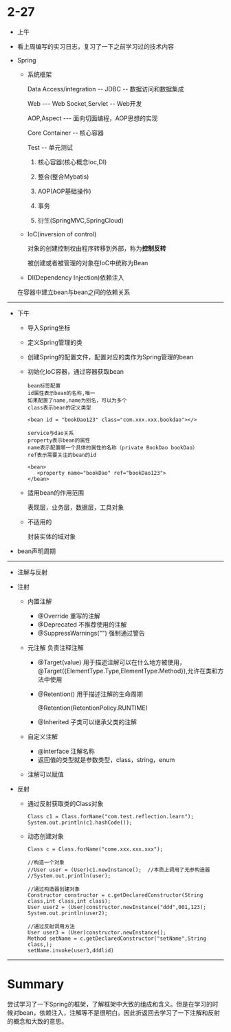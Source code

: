 # 2-27

- 上午

- 看上周编写的实习日志，复习了一下之前学习过的技术内容

- Spring

  - 系统框架

    Data Access/integration   --   JDBC  --  数据访问和数据集成

    Web   ---  Web Socket,Servlet  --  Web开发

    AOP,Aspect  ---  面向切面编程，AOP思想的实现

    Core Container   --  核心容器

    Test -- 单元测试

    1. 核心容器(核心概念Ioc,DI)

    2. 整合(整合Mybatis)

    3. AOP(AOP基础操作)

    4. 事务

    5. 衍生(SpringMVC,SpringCloud)

  - IoC(inversion of control)

    对象的创建控制权由程序转移到外部，称为**控制反转**

    被创建或者被管理的对象在IoC中统称为Bean

  -  DI(Dependency Injection)依赖注入

    在容器中建立bean与bean之间的依赖关系





---



- 下午

  - 导入Spring坐标

  - 定义Spring管理的类

  - 创建Spring的配置文件，配置对应的类作为Spring管理的bean

  - 初始化IoC容器，通过容器获取bean

    ```
    bean标签配置
    id属性表示bean的名称,唯一
    如果配置了name,name为别名，可以为多个
    class表示bean的定义类型
    
    <bean id = "bookDao123" class="com.xxx.xxx.bookdao"></>
    
    service与dao关系
    property表示bean的属性
    name表示配置哪一个具体的属性的名称（private BookDao bookDao）
    ref表示需要关注的bean的id
    
    <bean>
       <property name="bookDao" ref="bookDao123">
    </bean>
    ```

  - 适用bean的作用范围

    表现层，业务层，数据层，工具对象

  - 不适用的

    封装实体的域对象

- bean声明周期



---



- 注解与反射

- 注射

  - 内置注解

    - @Override   重写的注解
    - @Deprecated  不推荐使用的注解
    - @SuppressWarnings("") 强制通过警告
    
  - 元注解   负责注释注解
  
    - @Target(value) 用于描述注解可以在什么地方被使用，@Target({ElementType.Type,ElementType.Method}),允许在类和方法中使用
  
    - @Retention()  用于描述注解的生命周期
  
      @Retention(RetentionPolicy.RUNTIME) 
  
    - @Inherited  子类可以继承父类的注解
  
  - 自定义注解
  
    - @interface 注解名称
    - 返回值的类型就是参数类型，class，string，enum
  
  - 注解可以赋值
  
- 反射

  - 通过反射获取类的Class对象

    ```
    Class c1 = Class.forName("com.test.reflection.learn");
    System.out.println(c1.hashCode());
    ```

  - 动态创建对象

    ```
    Class c = Class.forName("come.xxx.xxx.xxx"); 
    
    //构造一个对象
    //User user = (User)c1.newInstance();  //本质上调用了无参构造器
    //System.out.println(user);
    
    //通过构造器创建对象
    Constructor constructor = c.getDeclaredConstructor(String class,int class,int class);
    User user2 = (User)constructor.newInstance("ddd",001,123);
    System.out.println(user2);
    
    //通过反射调用方法
    User user3 = (User)constructor.newInstance();
    Method setName = c.getDeclaredConstructor("setName",String class,);
    setName.invoke(user3,dddlid)
    
    ```

    





---







# Summary

尝试学习了一下Spring的框架，了解框架中大致的组成和含义。但是在学习的时候对bean，依赖注入，注解等不是很明白。因此折返回去学习了一下注解和反射的概念和大致的意思。





























